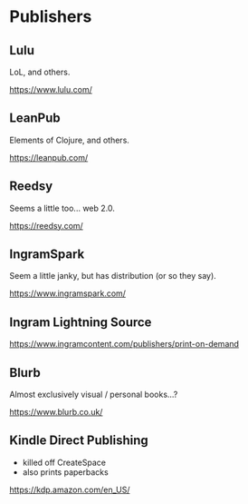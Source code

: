 # Publishers

## Lulu

LoL, and others.

https://www.lulu.com/

## LeanPub

Elements of Clojure, and others.

https://leanpub.com/

## Reedsy

Seems a little too... web 2.0.

https://reedsy.com/

## IngramSpark

Seem a little janky, but has distribution (or so they say).

https://www.ingramspark.com/

## Ingram Lightning Source

https://www.ingramcontent.com/publishers/print-on-demand

## Blurb

Almost exclusively visual / personal books...?

https://www.blurb.co.uk/

## Kindle Direct Publishing

- killed off CreateSpace
- also prints paperbacks

https://kdp.amazon.com/en_US/
